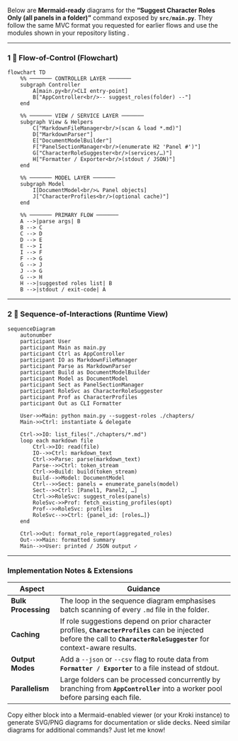 Below are **Mermaid-ready** diagrams for the **“Suggest Character Roles Only (all panels in a folder)”** command exposed by **`src/main.py`**.
They follow the same MVC format you requested for earlier flows and use the modules shown in your repository listing .

---

### 1 ️⃣ Flow-of-Control (Flowchart)

```mermaid
flowchart TD
    %% ─────── CONTROLLER LAYER ───────
    subgraph Controller
        A[main.py<br/>CLI entry-point]
        B["AppController<br/>-- suggest_roles(folder) --"]
    end

    %% ─────── VIEW / SERVICE LAYER ───────
    subgraph View & Helpers
        C["MarkdownFileManager<br/>(scan & load *.md)"]
        D["MarkdownParser"]
        E["DocumentModelBuilder"]
        F["PanelSectionManager<br/>(enumerate H2 'Panel #')"]
        G["CharacterRoleSuggester<br/>(services/…)"]
        H["Formatter / Exporter<br/>(stdout / JSON)"]
    end

    %% ─────── MODEL LAYER ───────
    subgraph Model
        I[DocumentModel<br/>↳ Panel objects]
        J["CharacterProfiles<br/>(optional cache)"]
    end

    %% ─────── PRIMARY FLOW ───────
    A -->|parse args| B
    B --> C
    C --> D
    D --> E
    E --> I
    I --> F
    F --> G
    G --> J
    J --> G
    G --> H
    H -->|suggested roles list| B
    B -->|stdout / exit-code| A
```

---

### 2 ️⃣ Sequence-of-Interactions (Runtime View)

```mermaid
sequenceDiagram
    autonumber
    participant User
    participant Main as main.py
    participant Ctrl as AppController
    participant IO as MarkdownFileManager
    participant Parse as MarkdownParser
    participant Build as DocumentModelBuilder
    participant Model as DocumentModel
    participant Sect as PanelSectionManager
    participant RoleSvc as CharacterRoleSuggester
    participant Prof as CharacterProfiles
    participant Out as CLI Formatter

    User->>Main: python main.py --suggest-roles ./chapters/
    Main->>Ctrl: instantiate & delegate

    Ctrl->>IO: list_files("./chapters/*.md")
    loop each markdown file
        Ctrl->>IO: read(file)
        IO-->>Ctrl: markdown_text
        Ctrl->>Parse: parse(markdown_text)
        Parse-->>Ctrl: token_stream
        Ctrl->>Build: build(token_stream)
        Build-->>Model: DocumentModel
        Ctrl-->>Sect: panels = enumerate_panels(model)
        Sect-->>Ctrl: [Panel1, Panel2, …]
        Ctrl->>RoleSvc: suggest_roles(panels)
        RoleSvc->>Prof: fetch_existing_profiles(opt)
        Prof-->>RoleSvc: profiles
        RoleSvc-->>Ctrl: {panel_id: [roles…]}
    end

    Ctrl->>Out: format_role_report(aggregated_roles)
    Out-->>Main: formatted summary
    Main-->>User: printed / JSON output ✓
```

---

### Implementation Notes & Extensions

| Aspect              | Guidance                                                                                                                                                                   |
| ------------------- | -------------------------------------------------------------------------------------------------------------------------------------------------------------------------- |
| **Bulk Processing** | The loop in the sequence diagram emphasises batch scanning of every `.md` file in the folder.                                                                              |
| **Caching**         | If role suggestions depend on prior character profiles, **`CharacterProfiles`** can be injected before the call to **`CharacterRoleSuggester`** for context-aware results. |
| **Output Modes**    | Add a `--json` or `--csv` flag to route data from **`Formatter / Exporter`** to a file instead of stdout.                                                                  |
| **Parallelism**     | Large folders can be processed concurrently by branching from **`AppController`** into a worker pool before parsing each file.                                             |

Copy either block into a Mermaid-enabled viewer (or your Kroki instance) to generate SVG/PNG diagrams for documentation or slide decks.
Need similar diagrams for additional commands? Just let me know!
